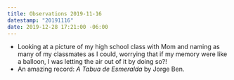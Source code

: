 ```yaml
---
title: Observations 2019-11-16
datestamp: "20191116"
date: 2019-12-28 17:21:00 -06:00
---
```


- Looking at a picture of my high school class with Mom and naming as many of my classmates as I could, worrying that if my memory were like a balloon, I was letting the air out of it by doing so?!
- An amazing record: *A Tabua de Esmeralda* by Jorge Ben.
